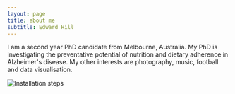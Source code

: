 ```yaml
---
layout: page
title: about me
subtitle: Edward Hill
---
```


I am a second year PhD candidate from Melbourne, Australia. My PhD is investigating the preventative potential of nutrition and dietary adherence in Alzheimer's disease. My other interests are photography, music, football and data visualisation.


![Installation steps](img/install-steps.gif)

